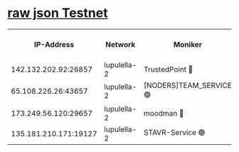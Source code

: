 [raw json Testnet](https://rpc-check.jaclalt.stavr.tech/jaclalt/rpc-jaclalt-result.json)
=

<table><tr><th>IP-Address</th><th>Network</th><th>Moniker</th><th>Latest Block Height</th><th>Earliest Block Height</th><th>Catching Up</th><th>Tx Index</th><th>Voting Power</th><th>Scan Time</th></tr><tr><td>142.132.202.92:26857</td><td>lupulella-2</td><td>TrustedPoint 🔴</td><td>6826113</td><td>6282001</td><td>False</td><td>off</td><td>5</td><td>2024-02-25T05:13:45.426206119UTC</td></tr><tr><td>65.108.226.26:43657</td><td>lupulella-2</td><td>[NODERS]TEAM_SERVICE 🟢</td><td>6826113</td><td>6282001</td><td>False</td><td>on</td><td>0</td><td>2024-02-25T05:13:45.838284334UTC</td></tr><tr><td>173.249.56.120:29657</td><td>lupulella-2</td><td>moodman 🔴</td><td>6826113</td><td>6726113</td><td>False</td><td>off</td><td>1075134</td><td>2024-02-25T05:13:45.155583706UTC</td></tr><tr><td>135.181.210.171:19127</td><td>lupulella-2</td><td>STAVR-Service 🟢</td><td>6826112</td><td>6823001</td><td>False</td><td>on</td><td>0</td><td>2024-02-25T05:13:38.605480193UTC</td></tr></table>
